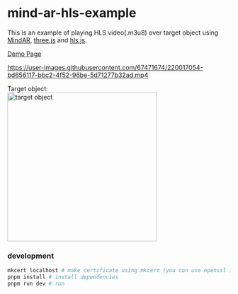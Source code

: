 # mind-ar-hls-example

This is an example of playing HLS video(.m3u8) over target object using [MindAR](https://github.com/hiukim/mind-ar-js), [three.js](https://github.com/mrdoob/three.js/) and [hls.js](https://github.com/video-dev/hls.js/).

[Demo Page](https://ninebolt6.github.io/mind-ar-hls-example/)

https://user-images.githubusercontent.com/67471674/220017054-bd656117-bbc2-4f52-96be-5d71277b32ad.mp4


  
Target object:  
<img width="337" alt="target object" src="https://user-images.githubusercontent.com/67471674/220013100-a839fe36-18f1-44f6-b94f-46fbb16d481a.png">

### development
```sh
mkcert localhost # make certificate using mkcert (you can use openssl instead)
pnpm install # install dependencies
pnpm run dev # run
```

